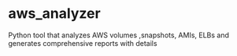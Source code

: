 # aws_analyzer
Python tool that analyzes AWS volumes ,snapshots, AMIs, ELBs and generates comprehensive reports with details
